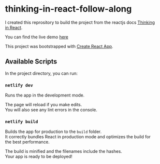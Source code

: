 # thinking-in-react-follow-along
I created this reprository to build the project from the reactjs docs [Thinking in React](https://reactjs.org/docs/thinking-in-react.html).

You can find the live demo [here](https://thinking-in-react-follow-along.netlify.app/)

This project was bootstrapped with [Create React App](https://github.com/facebook/create-react-app).

## Available Scripts

In the project directory, you can run:

### `netlify dev`

Runs the app in the development mode.<br />

The page will reload if you make edits.<br />
You will also see any lint errors in the console.

### `netlify build`

Builds the app for production to the `build` folder.<br />
It correctly bundles React in production mode and optimizes the build for the best performance.

The build is minified and the filenames include the hashes.<br />
Your app is ready to be deployed!